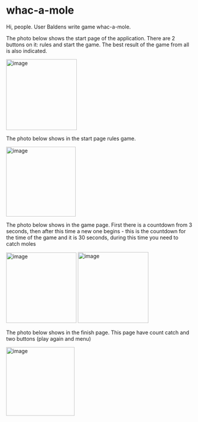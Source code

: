 # whac-a-mole

Hi, people. User Baldens write game whac-a-mole.

The photo below shows the start page of the application. There are 2 buttons on it: rules and start the game. The best result of the game from all is also indicated.

<img width="191" alt="image" src="https://user-images.githubusercontent.com/70854526/180228154-f52d55d9-26fe-4ef0-8caf-70ee84693e27.png">

The photo below shows in the start page rules game.

<img width="188" alt="image" src="https://user-images.githubusercontent.com/70854526/180228692-eb4c32e3-4cd2-49d0-b7fd-13d171a6f90f.png">

The photo below shows in the game page. First there is a countdown from 3 seconds, then after this time a new one begins - this is the countdown for the time of the game and it is 30 seconds, during this time you need to catch moles

<img width="190" alt="image" src="https://user-images.githubusercontent.com/70854526/180228981-1b252aec-198d-4981-ae80-04a6e5e292ab.png">
<img width="191" alt="image" src="https://user-images.githubusercontent.com/70854526/180229020-3227f408-a20b-464b-bfc8-ac7ae7c00ad9.png">

The photo below shows in the finish page. This page have count catch and two buttons (play again and menu)

<img width="185" alt="image" src="https://user-images.githubusercontent.com/70854526/180229082-46fb17a1-8c2a-454c-92c9-0ffee8c75e4d.png">

